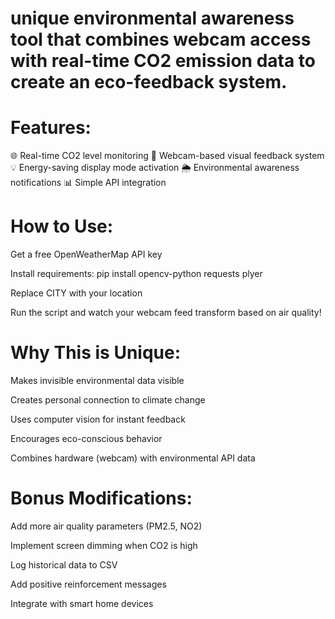 # unique environmental awareness tool that combines webcam access with real-time CO2 emission data to create an eco-feedback system.

# Features:
🌐 Real-time CO2 level monitoring
📸 Webcam-based visual feedback system
💡 Energy-saving display mode activation
🌦️ Environmental awareness notifications
📊 Simple API integration

# How to Use:

Get a free OpenWeatherMap API key

Install requirements:
pip install opencv-python requests plyer

Replace CITY with your location

Run the script and watch your webcam feed transform based on air quality!

# Why This is Unique:

Makes invisible environmental data visible

Creates personal connection to climate change

Uses computer vision for instant feedback

Encourages eco-conscious behavior

Combines hardware (webcam) with environmental API data

# Bonus Modifications:

Add more air quality parameters (PM2.5, NO2)

Implement screen dimming when CO2 is high

Log historical data to CSV

Add positive reinforcement messages

Integrate with smart home devices